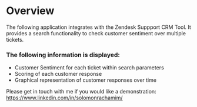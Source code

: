 # Overview

The following application integrates with the Zendesk Suppport CRM Tool. It provides a search functionality to check customer sentiment over multiple tickets.

### The following information is displayed:

* Customer Sentiment for each ticket within search parameters
* Scoring of each customer response
* Graphical representation of customer responses over time

Please get in touch with me if you would like a demonstration:
https://www.linkedin.com/in/solomonrachamim/
